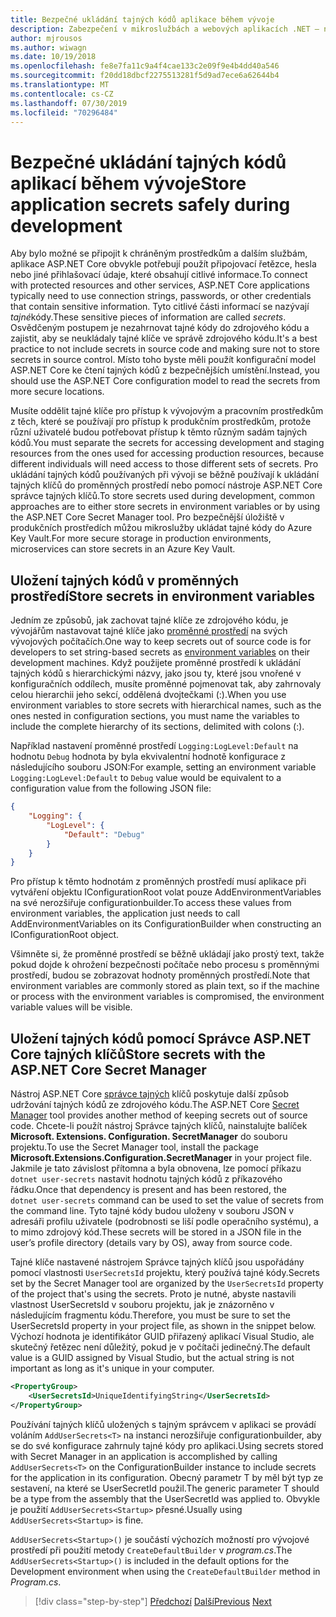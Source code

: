 ```yaml
---
title: Bezpečné ukládání tajných kódů aplikace během vývoje
description: Zabezpečení v mikroslužbách a webových aplikacích .NET – neukládejte tajné klíče vaší aplikace jako hesla, připojovací řetězce nebo klíče rozhraní API ve správě zdrojového kódu. Seznamte se s možnostmi, které můžete použít v ASP.NET Core, zejména musíte pochopit, jak se má řídit uživatel. tajné kódy.
author: mjrousos
ms.author: wiwagn
ms.date: 10/19/2018
ms.openlocfilehash: fe8e7fa11c9a4f4cae133c2e09f9e4b4dd40a546
ms.sourcegitcommit: f20dd18dbcf2275513281f5d9ad7ece6a62644b4
ms.translationtype: MT
ms.contentlocale: cs-CZ
ms.lasthandoff: 07/30/2019
ms.locfileid: "70296484"
---
```

# <a name="store-application-secrets-safely-during-development"></a><span data-ttu-id="dc26e-103">Bezpečné ukládání tajných kódů aplikací během vývoje</span><span class="sxs-lookup"><span data-stu-id="dc26e-103">Store application secrets safely during development</span></span>

<span data-ttu-id="dc26e-104">Aby bylo možné se připojit k chráněným prostředkům a dalším službám, aplikace ASP.NET Core obvykle potřebují použít připojovací řetězce, hesla nebo jiné přihlašovací údaje, které obsahují citlivé informace.</span><span class="sxs-lookup"><span data-stu-id="dc26e-104">To connect with protected resources and other services, ASP.NET Core applications typically need to use connection strings, passwords, or other credentials that contain sensitive information.</span></span> <span data-ttu-id="dc26e-105">Tyto citlivé části informací se nazývají *tajné*kódy.</span><span class="sxs-lookup"><span data-stu-id="dc26e-105">These sensitive pieces of information are called *secrets*.</span></span> <span data-ttu-id="dc26e-106">Osvědčeným postupem je nezahrnovat tajné kódy do zdrojového kódu a zajistit, aby se neukládaly tajné klíče ve správě zdrojového kódu.</span><span class="sxs-lookup"><span data-stu-id="dc26e-106">It's a best practice to not include secrets in source code and making sure not to store secrets in source control.</span></span> <span data-ttu-id="dc26e-107">Místo toho byste měli použít konfigurační model ASP.NET Core ke čtení tajných kódů z bezpečnějších umístění.</span><span class="sxs-lookup"><span data-stu-id="dc26e-107">Instead, you should use the ASP.NET Core configuration model to read the secrets from more secure locations.</span></span>

<span data-ttu-id="dc26e-108">Musíte oddělit tajné klíče pro přístup k vývojovým a pracovním prostředkům z těch, které se používají pro přístup k produkčním prostředkům, protože různí uživatelé budou potřebovat přístup k těmto různým sadám tajných kódů.</span><span class="sxs-lookup"><span data-stu-id="dc26e-108">You must separate the secrets for accessing development and staging resources from the ones used for accessing production resources, because different individuals will need access to those different sets of secrets.</span></span> <span data-ttu-id="dc26e-109">Pro ukládání tajných kódů používaných při vývoji se běžně používají k ukládání tajných klíčů do proměnných prostředí nebo pomocí nástroje ASP.NET Core správce tajných klíčů.</span><span class="sxs-lookup"><span data-stu-id="dc26e-109">To store secrets used during development, common approaches are to either store secrets in environment variables or by using the ASP.NET Core Secret Manager tool.</span></span> <span data-ttu-id="dc26e-110">Pro bezpečnější úložiště v produkčních prostředích můžou mikroslužby ukládat tajné kódy do Azure Key Vault.</span><span class="sxs-lookup"><span data-stu-id="dc26e-110">For more secure storage in production environments, microservices can store secrets in an Azure Key Vault.</span></span>

## <a name="store-secrets-in-environment-variables"></a><span data-ttu-id="dc26e-111">Uložení tajných kódů v proměnných prostředí</span><span class="sxs-lookup"><span data-stu-id="dc26e-111">Store secrets in environment variables</span></span>

<span data-ttu-id="dc26e-112">Jedním ze způsobů, jak zachovat tajné klíče ze zdrojového kódu, je vývojářům nastavovat tajné klíče jako [proměnné prostředí](/aspnet/core/security/app-secrets#environment-variables) na svých vývojových počítačích.</span><span class="sxs-lookup"><span data-stu-id="dc26e-112">One way to keep secrets out of source code is for developers to set string-based secrets as [environment variables](/aspnet/core/security/app-secrets#environment-variables) on their development machines.</span></span> <span data-ttu-id="dc26e-113">Když použijete proměnné prostředí k ukládání tajných kódů s hierarchickými názvy, jako jsou ty, které jsou vnořené v konfiguračních oddílech, musíte proměnné pojmenovat tak, aby zahrnovaly celou hierarchii jeho sekcí, oddělená dvojtečkami (:).</span><span class="sxs-lookup"><span data-stu-id="dc26e-113">When you use environment variables to store secrets with hierarchical names, such as the ones nested in configuration sections, you must name the variables to include the complete hierarchy of its sections, delimited with colons (:).</span></span>

<span data-ttu-id="dc26e-114">Například nastavení proměnné prostředí `Logging:LogLevel:Default` na hodnotu `Debug` hodnota by byla ekvivalentní hodnotě konfigurace z následujícího souboru JSON:</span><span class="sxs-lookup"><span data-stu-id="dc26e-114">For example, setting an environment variable `Logging:LogLevel:Default` to `Debug` value would be equivalent to a configuration value from the following JSON file:</span></span>

```json
{
    "Logging": {
        "LogLevel": {
            "Default": "Debug"
        }
    }
}
```

<span data-ttu-id="dc26e-115">Pro přístup k těmto hodnotám z proměnných prostředí musí aplikace při vytváření objektu IConfigurationRoot volat pouze AddEnvironmentVariables na své nerozšiřuje configurationbuilder.</span><span class="sxs-lookup"><span data-stu-id="dc26e-115">To access these values from environment variables, the application just needs to call AddEnvironmentVariables on its ConfigurationBuilder when constructing an IConfigurationRoot object.</span></span>

<span data-ttu-id="dc26e-116">Všimněte si, že proměnné prostředí se běžně ukládají jako prostý text, takže pokud dojde k ohrožení bezpečnosti počítače nebo procesu s proměnnými prostředí, budou se zobrazovat hodnoty proměnných prostředí.</span><span class="sxs-lookup"><span data-stu-id="dc26e-116">Note that environment variables are commonly stored as plain text, so if the machine or process with the environment variables is compromised, the environment variable values will be visible.</span></span>

## <a name="store-secrets-with-the-aspnet-core-secret-manager"></a><span data-ttu-id="dc26e-117">Uložení tajných kódů pomocí Správce ASP.NET Core tajných klíčů</span><span class="sxs-lookup"><span data-stu-id="dc26e-117">Store secrets with the ASP.NET Core Secret Manager</span></span>

<span data-ttu-id="dc26e-118">Nástroj ASP.NET Core [správce tajných](/aspnet/core/security/app-secrets#secret-manager) klíčů poskytuje další způsob udržování tajných kódů ze zdrojového kódu.</span><span class="sxs-lookup"><span data-stu-id="dc26e-118">The ASP.NET Core [Secret Manager](/aspnet/core/security/app-secrets#secret-manager) tool provides another method of keeping secrets out of source code.</span></span> <span data-ttu-id="dc26e-119">Chcete-li použít nástroj Správce tajných klíčů, nainstalujte balíček **Microsoft. Extensions. Configuration. SecretManager** do souboru projektu.</span><span class="sxs-lookup"><span data-stu-id="dc26e-119">To use the Secret Manager tool, install the package **Microsoft.Extensions.Configuration.SecretManager** in your project file.</span></span> <span data-ttu-id="dc26e-120">Jakmile je tato závislost přítomna a byla obnovena, lze pomocí příkazu `dotnet user-secrets` nastavit hodnotu tajných kódů z příkazového řádku.</span><span class="sxs-lookup"><span data-stu-id="dc26e-120">Once that dependency is present and has been restored, the `dotnet user-secrets` command can be used to set the value of secrets from the command line.</span></span> <span data-ttu-id="dc26e-121">Tyto tajné kódy budou uloženy v souboru JSON v adresáři profilu uživatele (podrobnosti se liší podle operačního systému), a to mimo zdrojový kód.</span><span class="sxs-lookup"><span data-stu-id="dc26e-121">These secrets will be stored in a JSON file in the user’s profile directory (details vary by OS), away from source code.</span></span>

<span data-ttu-id="dc26e-122">Tajné klíče nastavené nástrojem Správce tajných klíčů jsou uspořádány pomocí vlastnosti `UserSecretsId` projektu, který používá tajné kódy.</span><span class="sxs-lookup"><span data-stu-id="dc26e-122">Secrets set by the Secret Manager tool are organized by the `UserSecretsId` property of the project that's using the secrets.</span></span> <span data-ttu-id="dc26e-123">Proto je nutné, abyste nastavili vlastnost UserSecretsId v souboru projektu, jak je znázorněno v následujícím fragmentu kódu.</span><span class="sxs-lookup"><span data-stu-id="dc26e-123">Therefore, you must be sure to set the UserSecretsId property in your project file, as shown in the snippet below.</span></span> <span data-ttu-id="dc26e-124">Výchozí hodnota je identifikátor GUID přiřazený aplikací Visual Studio, ale skutečný řetězec není důležitý, pokud je v počítači jedinečný.</span><span class="sxs-lookup"><span data-stu-id="dc26e-124">The default value is a GUID assigned by Visual Studio, but the actual string is not important as long as it's unique in your computer.</span></span>

```xml
<PropertyGroup>
    <UserSecretsId>UniqueIdentifyingString</UserSecretsId>
</PropertyGroup>
```

<span data-ttu-id="dc26e-125">Používání tajných klíčů uložených s tajným správcem v aplikaci se provádí voláním `AddUserSecrets<T>` na instanci nerozšiřuje configurationbuilder, aby se do své konfigurace zahrnuly tajné kódy pro aplikaci.</span><span class="sxs-lookup"><span data-stu-id="dc26e-125">Using secrets stored with Secret Manager in an application is accomplished by calling `AddUserSecrets<T>` on the ConfigurationBuilder instance to include secrets for the application in its configuration.</span></span> <span data-ttu-id="dc26e-126">Obecný parametr T by měl být typ ze sestavení, na které se UserSecretId použil.</span><span class="sxs-lookup"><span data-stu-id="dc26e-126">The generic parameter T should be a type from the assembly that the UserSecretId was applied to.</span></span> <span data-ttu-id="dc26e-127">Obvykle je použití `AddUserSecrets<Startup>` přesné.</span><span class="sxs-lookup"><span data-stu-id="dc26e-127">Usually using `AddUserSecrets<Startup>` is fine.</span></span>

<span data-ttu-id="dc26e-128">`AddUserSecrets<Startup>()` je součástí výchozích možností pro vývojové prostředí při použití metody `CreateDefaultBuilder` v *program.cs*.</span><span class="sxs-lookup"><span data-stu-id="dc26e-128">The `AddUserSecrets<Startup>()` is included in the default options for the Development environment when using the `CreateDefaultBuilder` method in *Program.cs*.</span></span>

>[!div class="step-by-step"]
><span data-ttu-id="dc26e-129">[Předchozí](authorization-net-microservices-web-applications.md)
>[Další](azure-key-vault-protects-secrets.md)</span><span class="sxs-lookup"><span data-stu-id="dc26e-129">[Previous](authorization-net-microservices-web-applications.md)
[Next](azure-key-vault-protects-secrets.md)</span></span>
